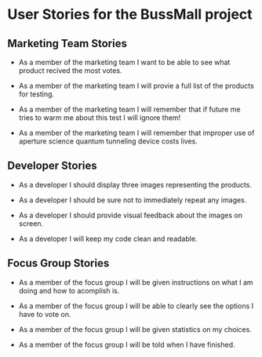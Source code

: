 # User Stories for the BussMall project

## Marketing Team Stories
- As a member of the marketing team I want to be able to see what product recived the most votes.

- As a member of the marketing team I will provie a full list of the products for testing.

- As a member of the marketing team I will remember that if future me tries to warm me about this test I will ignore them!

- As a member of the marketing team I will remember that improper use of aperture science quantum tunneling device costs lives. 

## Developer Stories
- As a developer I should display three images representing the products.

- As a developer I should be sure not to immediately repeat any images.

- As a developer I should provide visual feedback about the images on screen.

- As a developer I will keep my code clean and readable.

## Focus Group Stories
- As a member of the focus group I will be given instructions on what I am doing and how to acomplish is.

- As a member of the focus group I will be able to clearly see the options I have to vote on.

- As a member of the focus group I will be given statistics on my choices.

- As a member of the focus group I will be told when I have finished.